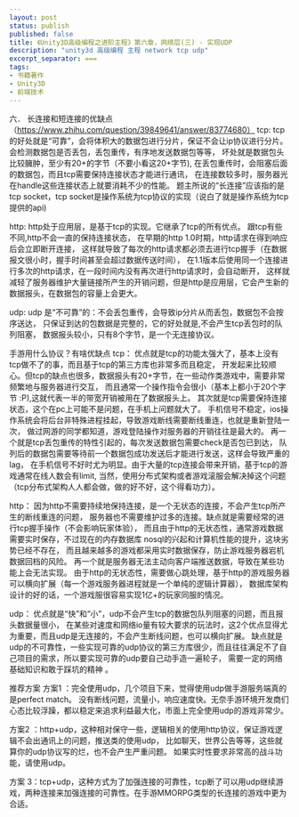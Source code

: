 ```yaml
---
layout: post
status: publish
published: false
title: 《Unity3D高级编程之进阶主程》第六章，网络层(三) - 实现UDP
description: "unity3d 高级编程 主程 network tcp udp"
excerpt_separator: ===
tags:
- 书籍著作
- Unity3D
- 前端技术
---
```


六．  长连接和短连接的优缺点
（https://www.zhihu.com/question/39849641/answer/83774680）
tcp:
tcp的好处就是“可靠”，会将体积大的数据包进行分片，保证不会让ip协议进行分片。
会检测数据包是否丢包，丢包重传，有序地发送数据包等等，
坏处就是数据包头比较臃肿，至少有20+的字节（不要小看这20+字节),
在丢包重传时，会阻塞后面的数据包，而且tcp需要保持连接状态才能进行通讯，
在连接数较多时，服务器光在handle这些连接状态上就要消耗不少的性能。
题主所说的“长连接”应该指的是tcp socket，tcp socket是操作系统为tcp协议的实现（说白了就是操作系统为tcp提供的api) 

http: http处于应用层，是基于tcp的实现。它继承了tcp的所有优点。
跟tcp有些不同,http不会一直的保持连接状态，
在早期的http 1.0时期，http请求在得到响应后会立即断开连接，
这样就导致了每次的http请求都必须去进行tcp握手（在数据报文很小时，握手时间甚至会超过数据传送时间），
在1.1版本后使用同一个连接进行多次的http请求，在一段时间内没有再次进行http请求时，会自动断开，
这样就减轻了服务器维护大量链接所产生的开销问题，但是http是应用层，它会产生新的数据报头，在数据包的容量上会更大。

udp: udp 是“不可靠”的：不会丢包重传，会导致ip分片从而丢包，数据包不会按序送达，
只保证到达的包数据是完整的，它的好处就是,不会产生tcp丢包时的队列阻塞，
数据报头较小，只有8个字节，是一个无连接协议。

手游用什么协议？有啥优缺点
tcp：
优点就是tcp的功能太强大了，基本上没有tcp做不了的事，而且基于tcp的第三方库也非常多而且稳定，
开发起来比较顺心。但tcp的缺点也很多，数据报头有20+字节，在一些动作类游戏中，需要非常频繁地与服务器进行交互，
而且通常一个操作指令会很小（基本上都小于20个字节 :P),这就代表一半的带宽开销被用在了数据报头上。
其次就是tcp需要保持连接状态，这个在pc上可能不是问题，在手机上问题就大了。
手机信号不稳定，ios操作系统会将后台非特殊进程挂起，导致游戏断线需要断线重连，也就是重新登陆一次，
做过网游的同学都知道，游戏登陆操作对服务器的开销往往是最大的。
再一个就是tcp丢包重传的特性引起的，每次发送数据包需要check是否包已到达，
队列后的数据包需要等待前一个数据包成功发送后才能进行发送，这样会导致严重的lag，
在手机信号不好时尤为明显。由于大量的tcp连接会带来开销，基于tcp的游戏通常在线人数会有limit,
当然，使用分布式架构或者游戏滚服会解决掉这个问题（tcp分布式架构人人都会做，做的好不好，这个得看功力）。

http：
因为http不需要持续地保持连接，是一个无状态的连接，不会产生tcp所产生的断线重连的问题，
服务器也不需要维护过多的连接。缺点就是需要经常的进行tcp握手操作（不会影响玩家体验），
而且由于http的无状态性，通常游戏数据需要实时保存，不过现在的内存数据库 nosql的兴起和计算机性能的提升，这块劣势已经不存在，
而且越来越多的游戏都采用实时数据保存，防止游戏服务器宕机数据回档的风险。
再一个就是服务器无法主动向客户端推送数据，导致在某些功能上会无法实现。
由于http的无状态性，需要做心跳处理，基于http的游戏服务器可以横向扩展（每一个游戏服务器进程就是一个单纯的逻辑计算器），
数据库架构设计的好的话，一个游戏服很容易实现1亿+的玩家同服的情况。

udp：
优点就是“快”和“小”，udp不会产生tcp的数据包队列阻塞的问题，而且报头数据量很小，
在某些对速度和网络io量有较大要求的玩法时，这2个优点显得尤为重要，而且udp是无连接的，不会产生断线问题，也可以横向扩展。
缺点就是udp的不可靠性，一些实现可靠的udp协议的第三方库很少，而且往往满足不了自己项目的需求，所以要实现可靠的udp要自己动手造一遍轮子，
需要一定的网络基础知识和敢于踩坑的精神 。

推荐方案
方案1 ：完全使用udp，几个项目下来，觉得使用udp做手游服务端真的是perfect match。
没有断线问题，流量小，响应速度快。无奈手游环境开发商们心态比较浮躁，都以稳定来追求利益最大化，市面上完全使用udp的游戏非常少。 

方案2 ：http+udp，这种相对保守一些，逻辑相关的使用http协议，保证游戏逻辑不会出通讯上的问题，推送类的使用udp，
比如聊天，世界公告等等，这些就算你的udp协议写的烂，也不会产生严重问题。
如果实时性要求非常高的战斗功能，请使用udp。

方案 3：tcp+udp，这种方式为了加强连接的可靠性，tcp断了可以用udp继续游戏，两种连接来加强连接的可靠性。在手游MMORPG类型的长连接的游戏中更为合适。